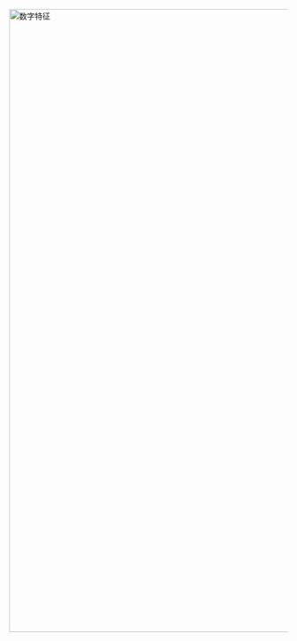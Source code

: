 <img width="1126" alt="数字特征" src="https://github.com/olivefengsz/olivelovescience.github.io/assets/8655791/53fc56a9-1749-48f9-9e87-763129a4b1e1">
